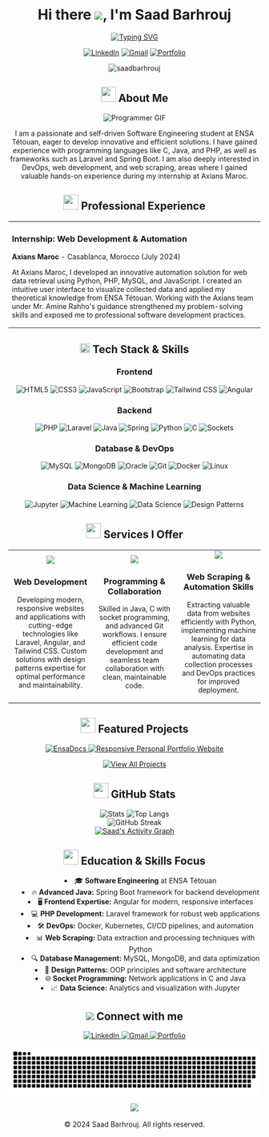 <!-- GitHub README.md -->



<h1 align="center">Hi there <img src="https://media.giphy.com/media/hvRJCLFzcasrR4ia7z/giphy.gif" width="28">, I'm Saad Barhrouj</h1>

<p align="center">
  <a href="https://git.io/typing-svg">
    <img src="https://readme-typing-svg.herokuapp.com?font=Fira+Code&weight=500&size=20&pause=1000&color=5D5CDE&center=true&vCenter=true&width=500&lines=Software+Engineering+Student;at+ENSA+Tétouan;Full-Stack+Developer;DevOps+Enthusiast;Web+Scraping+%26+Automation+Skills" alt="Typing SVG" />
  </a>
</p>

<p align="center">
  <a href="https://linkedin.com/in/saad-barhrouj-b37270295"><img src="https://img.shields.io/badge/LinkedIn-0077B5?style=for-the-badge&logo=linkedin&logoColor=white" alt="LinkedIn"/></a>
  <a href="mailto:saad.barhrouj2001@gmail.com"><img src="https://img.shields.io/badge/Gmail-D14836?style=for-the-badge&logo=gmail&logoColor=white" alt="Gmail"/></a>
  <a href="https://portfolio-saad-barhrouj.netlify.app/"><img src="https://img.shields.io/badge/Portfolio-5D5CDE?style=for-the-badge&logo=google-chrome&logoColor=white" alt="Portfolio"/></a>
</p>

<p align="center">
  <img src="https://komarev.com/ghpvc/?username=saadbarhrouj&label=Profile%20views&color=5D5CDE&style=flat" alt="saadbarhrouj" />
</p>

<!-- About Me Section -->
<h2 align="center">
  <img src="https://user-images.githubusercontent.com/63050133/156676671-d5b2e362-97d4-4404-9447-dd71ddfea82f.gif" width="30px" height="30px">
  About Me
</h2>

<p align="center">
  <img src="https://user-images.githubusercontent.com/63050133/156676671-d5b2e362-97d4-4404-9447-dd71ddfea82f.gif" alt="Programmer GIF" width="200" height="200" />
</p>

<p align="center">
  I am a passionate and self-driven Software Engineering student at ENSA Tétouan, eager to develop innovative and efficient solutions. I have gained experience with programming languages like C, Java, and PHP, as well as frameworks such as Laravel and Spring Boot. I am also deeply interested in DevOps, web development, and web scraping, areas where I gained valuable hands-on experience during my internship at Axians Maroc.
</p>

<!-- Experience Section -->
<h2 align="center">
  <img src="https://media.giphy.com/media/jSKBmKkvo2dPQQtsR1/giphy.gif" width="30px" height="30px">
  Professional Experience
</h2>

<div align="center">
  <table border="0">
    <tr>
      <td width="80%" align="left">
        <h3>Internship: Web Development & Automation</h3>
        <p><b>Axians Maroc</b> - Casablanca, Morocco (July 2024)</p>
        <p>At Axians Maroc, I developed an innovative automation solution for web data retrieval using Python, PHP, MySQL, and JavaScript. I created an intuitive user interface to visualize collected data and applied my theoretical knowledge from ENSA Tétouan. Working with the Axians team under Mr. Amine Rahho's guidance strengthened my problem-solving skills and exposed me to professional software development practices.</p>
      </td>
    </tr>
  </table>
</div>

<!-- Tech Stack -->
<h2 align="center">
  <img src="https://media2.giphy.com/media/QssGEmpkyEOhBCb7e1/giphy.gif?cid=ecf05e47a0n3gi1bfqntqmob8g9aid1oyj2wr3ds3mg700bl&rid=giphy.gif" width="20px" height="20px">
  Tech Stack & Skills
</h2>

<div align="center">
  <h3>Frontend</h3>
  <p>
    <img src="https://img.shields.io/badge/HTML5-E34F26?style=for-the-badge&logo=html5&logoColor=white" alt="HTML5" />
    <img src="https://img.shields.io/badge/CSS3-1572B6?style=for-the-badge&logo=css3&logoColor=white" alt="CSS3" />
    <img src="https://img.shields.io/badge/JavaScript-F7DF1E?style=for-the-badge&logo=javascript&logoColor=black" alt="JavaScript" />
    <img src="https://img.shields.io/badge/Bootstrap-7952B3?style=for-the-badge&logo=bootstrap&logoColor=white" alt="Bootstrap" />
    <img src="https://img.shields.io/badge/Tailwind_CSS-38B2AC?style=for-the-badge&logo=tailwind-css&logoColor=white" alt="Tailwind CSS" />
    <img src="https://img.shields.io/badge/Angular-DD0031?style=for-the-badge&logo=angular&logoColor=white" alt="Angular" />
  </p>
  
  <h3>Backend</h3>
  <p>
    <img src="https://img.shields.io/badge/PHP-777BB4?style=for-the-badge&logo=php&logoColor=white" alt="PHP" />
    <img src="https://img.shields.io/badge/Laravel-FF2D20?style=for-the-badge&logo=laravel&logoColor=white" alt="Laravel" />
    <img src="https://img.shields.io/badge/Java-ED8B00?style=for-the-badge&logo=openjdk&logoColor=white" alt="Java" />
    <img src="https://img.shields.io/badge/Spring-6DB33F?style=for-the-badge&logo=spring&logoColor=white" alt="Spring" />
    <img src="https://img.shields.io/badge/Python-3776AB?style=for-the-badge&logo=python&logoColor=white" alt="Python" />
    <img src="https://img.shields.io/badge/C-00599C?style=for-the-badge&logo=c&logoColor=white" alt="C" />
    <img src="https://img.shields.io/badge/Sockets-00599C?style=for-the-badge&logo=socket.io&logoColor=white" alt="Sockets" />
  </p>
  
  <h3>Database & DevOps</h3>
  <p>
    <img src="https://img.shields.io/badge/MySQL-4479A1?style=for-the-badge&logo=mysql&logoColor=white" alt="MySQL" />
    <img src="https://img.shields.io/badge/MongoDB-47A248?style=for-the-badge&logo=mongodb&logoColor=white" alt="MongoDB" />
    <img src="https://img.shields.io/badge/Oracle-F80000?style=for-the-badge&logo=oracle&logoColor=white" alt="Oracle" />
    <img src="https://img.shields.io/badge/Git-F05032?style=for-the-badge&logo=git&logoColor=white" alt="Git" />
    <img src="https://img.shields.io/badge/Docker-2496ED?style=for-the-badge&logo=docker&logoColor=white" alt="Docker" />
    <img src="https://img.shields.io/badge/Linux-FCC624?style=for-the-badge&logo=linux&logoColor=black" alt="Linux" />
  </p>
  
  <h3>Data Science & Machine Learning</h3>
  <p>
    <img src="https://img.shields.io/badge/Jupyter-F37626?style=for-the-badge&logo=jupyter&logoColor=white" alt="Jupyter" />
    <img src="https://img.shields.io/badge/Machine_Learning-FF6F00?style=for-the-badge&logo=tensorflow&logoColor=white" alt="Machine Learning" />
    <img src="https://img.shields.io/badge/Data_Science-3776AB?style=for-the-badge&logo=python&logoColor=white" alt="Data Science" />
    <img src="https://img.shields.io/badge/Design_Patterns-4EAA25?style=for-the-badge&logo=java&logoColor=white" alt="Design Patterns" />
  </p>
</div>

<!-- Services Section -->
<h2 align="center">
  <img src="https://media.giphy.com/media/iY8CRBdQXODJSCERIr/giphy.gif" width="30px" height="30px">
  Services I Offer
</h2>

<div align="center">
  <table border="0">
    <tr>
      <td width="33%" align="center">
        <img src="https://img.icons8.com/color/96/000000/source-code.png"/>
        <br />
        <h3>Web Development</h3>
        <p>Developing modern, responsive websites and applications with cutting-edge technologies like Laravel, Angular, and Tailwind CSS. Custom solutions with design patterns expertise for optimal performance and maintainability.</p>
      </td>
      <td width="33%" align="center">
        <img src="https://img.icons8.com/color/96/000000/merge-git.png"/>
        <br />
        <h3>Programming & Collaboration</h3>
        <p>Skilled in Java, C with socket programming, and advanced Git workflows. I ensure efficient code development and seamless team collaboration with clean, maintainable code.</p>
      </td>
      <td width="33%" align="center">
        <img src="https://img.icons8.com/color/96/000000/robot.png"/>
        <br />
        <h3>Web Scraping & Automation Skills</h3>
        <p>Extracting valuable data from websites efficiently with Python, implementing machine learning for data analysis. Expertise in automating data collection processes and DevOps practices for improved deployment.</p>
      </td>
    </tr>
  </table>
</div>

<!-- Projects Section -->
<h2 align="center">
  <img src="https://media.giphy.com/media/juua9i2c2fA0AIp7ii/giphy.gif" width="30px" height="30px">
  Featured Projects
</h2>

<div align="center">
  <a href="https://github.com/SaadBarhrouj/EnsaDocs">
    <img src="https://github-readme-stats.vercel.app/api/pin/?username=SaadBarhrouj&repo=EnsaDocs&theme=tokyonight&border_color=5D5CDE&bg_color=0D1117&title_color=5D5CDE&text_color=8B949E&icon_color=5D5CDE" alt="EnsaDocs" />
  </a>
  <a href="https://github.com/SaadBarhrouj/Responsive-Personal-Portfolio-Website">
    <img src="https://github-readme-stats.vercel.app/api/pin/?username=SaadBarhrouj&repo=Responsive-Personal-Portfolio-Website&theme=tokyonight&border_color=5D5CDE&bg_color=0D1117&title_color=5D5CDE&text_color=8B949E&icon_color=5D5CDE" alt="Responsive Personal Portfolio Website" />
  </a>
  
<p align="center">
  <a href="https://portfolio-saad-barhrouj.netlify.app/">
    <img src="https://img.shields.io/badge/View%20All%20Projects-5D5CDE?style=for-the-badge&logo=github" alt="View All Projects"/>
  </a>
</p>

<!-- GitHub Stats -->
<h2 align="center">
  <img src="https://media.giphy.com/media/W5eoZHPpUx9sapR0eu/giphy.gif" width="30px" height="30px">
  GitHub Stats
</h2>

<div align="center">
  <img src="https://github-readme-stats.vercel.app/api?username=saadbarhrouj&show_icons=true&theme=radical&title_color=5D5CDE&icon_color=5D5CDE&border_color=5D5CDE" height="180em" alt="Stats" />
  <img src="https://github-readme-stats.vercel.app/api/top-langs/?username=saadbarhrouj&layout=compact&theme=radical&title_color=5D5CDE&border_color=5D5CDE" height="180em" alt="Top Langs" />
</div>

<div align="center">
  <img src="https://github-readme-streak-stats.herokuapp.com/?user=saadbarhrouj&theme=radical&border=5D5CDE&ring=5D5CDE&fire=5D5CDE&currStreakLabel=5D5CDE&sideLabels=5D5CDE" alt="GitHub Streak" />
</div>

<!-- Activity Graph -->
<a href="https://github.com/ashutosh00710/github-readme-activity-graph">
  <img alt="Saad's Activity Graph" src="https://github-readme-activity-graph.vercel.app/graph?username=saadbarhrouj&bg_color=141321&color=5D5CDE&line=5D5CDE&point=A9A9FF&area=true&area_color=5D5CDE44" />
</a>

<!-- Education & Skills Focus -->
<h2 align="center">
  <img src="https://media.giphy.com/media/SvckSy7fFviqrq8ClF/giphy.gif" width="30px" height="30px">
  Education & Skills Focus
</h2>

<ul align="center" style="list-style-position: inside;">
  <li>🎓 <b>Software Engineering</b> at ENSA Tétouan</li>
  <li>🔥 <b>Advanced Java:</b> Spring Boot framework for backend development</li>
  <li>🖥️ <b>Frontend Expertise:</b> Angular for modern, responsive interfaces</li>
  <li>💻 <b>PHP Development:</b> Laravel framework for robust web applications</li>
  <li>🛠️ <b>DevOps:</b> Docker, Kubernetes, CI/CD pipelines, and automation</li>
  <li>📊 <b>Web Scraping:</b> Data extraction and processing techniques with Python</li>
  <li>🔍 <b>Database Management:</b> MySQL, MongoDB, and data optimization</li>
  <li>🧩 <b>Design Patterns:</b> OOP principles and software architecture</li>
  <li>🌐 <b>Socket Programming:</b> Network applications in C and Java</li>
  <li>📈 <b>Data Science:</b> Analytics and visualization with Jupyter</li>
</ul>

<!-- Connect With Me -->
<h2 align="center">
  <img src="https://media.giphy.com/media/LnQjpWaON8nhr21vNW/giphy.gif" width="30">
  Connect with me
</h2>

<p align="center">
  <a href="https://linkedin.com/in/saad-barhrouj-b37270295">
    <img src="https://img.shields.io/badge/linkedin-%230077B5.svg?style=for-the-badge&logo=linkedin&logoColor=white" alt="LinkedIn"/>
  </a>
  <a href="mailto:saad.barhrouj2001@gmail.com">
    <img src="https://img.shields.io/badge/Gmail-D14836?style=for-the-badge&logo=gmail&logoColor=white" alt="Gmail"/>
  </a>
  <a href="https://portfolio-saad-barhrouj.netlify.app/">
    <img src="https://img.shields.io/badge/Portfolio-%23000000.svg?style=for-the-badge&logo=firefox&logoColor=#FF7139" alt="Portfolio"/>
  </a>
</p>

<div align="center">
  <picture>
    <source media="(prefers-color-scheme: dark)" srcset="https://raw.githubusercontent.com/platane/platane/output/github-contribution-grid-snake-dark.svg">
    <source media="(prefers-color-scheme: light)" srcset="https://raw.githubusercontent.com/platane/platane/output/github-contribution-grid-snake.svg">
    <img alt="GitHub contribution grid snake animation" src="https://raw.githubusercontent.com/platane/platane/output/github-contribution-grid-snake.svg">
  </picture>
</div>

<div align="center">
  <img src="https://quotes-github-readme.vercel.app/api?type=horizontal&theme=radical" />
</div>

<div align="center">
  <p>© 2024 Saad Barhrouj. All rights reserved.</p>
</div>
